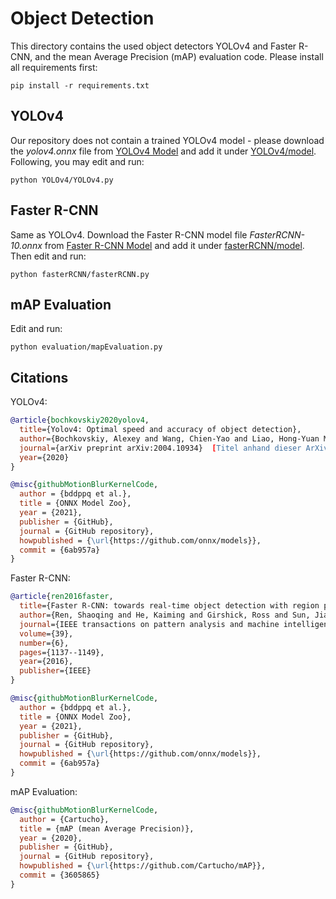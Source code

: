 # Object Detection

This directory contains the used object detectors YOLOv4 and Faster R-CNN, and the mean Average Precision (mAP) evaluation code.
Please install all requirements first:
```
pip install -r requirements.txt
```

## YOLOv4
Our repository does not contain a trained YOLOv4 model - please download the *yolov4.onnx* file from [YOLOv4 Model](https://github.com/onnx/models/tree/master/vision/object_detection_segmentation/yolov4) 
and add it under [YOLOv4/model](YOLOv4/model). Following, you may edit and run:
```
python YOLOv4/YOLOv4.py
```

## Faster R-CNN
Same as YOLOv4. Download the Faster R-CNN model file *FasterRCNN-10.onnx* from [Faster R-CNN Model](https://github.com/onnx/models/tree/master/vision/object_detection_segmentation/faster-rcnn) 
and add it under [fasterRCNN/model](fasterRCNN/model). Then edit and run:
```
python fasterRCNN/fasterRCNN.py
```

## mAP Evaluation
Edit and run:
```
python evaluation/mapEvaluation.py
```

## Citations

YOLOv4:
```bibtex
@article{bochkovskiy2020yolov4,
  title={Yolov4: Optimal speed and accuracy of object detection},
  author={Bochkovskiy, Alexey and Wang, Chien-Yao and Liao, Hong-Yuan Mark},
  journal={arXiv preprint arXiv:2004.10934}  [Titel anhand dieser ArXiv-ID in Citavi-Projekt übernehmen] ,
  year={2020}
}

@misc{githubMotionBlurKernelCode,
  author = {bddppq et al.},
  title = {ONNX Model Zoo},
  year = {2021},
  publisher = {GitHub},
  journal = {GitHub repository},
  howpublished = {\url{https://github.com/onnx/models}},
  commit = {6ab957a}
}
```

Faster R-CNN:
```bibtex
@article{ren2016faster,
  title={Faster R-CNN: towards real-time object detection with region proposal networks},
  author={Ren, Shaoqing and He, Kaiming and Girshick, Ross and Sun, Jian},
  journal={IEEE transactions on pattern analysis and machine intelligence},
  volume={39},
  number={6},
  pages={1137--1149},
  year={2016},
  publisher={IEEE}
}

@misc{githubMotionBlurKernelCode,
  author = {bddppq et al.},
  title = {ONNX Model Zoo},
  year = {2021},
  publisher = {GitHub},
  journal = {GitHub repository},
  howpublished = {\url{https://github.com/onnx/models}},
  commit = {6ab957a}
}
```

mAP Evaluation:
```bibtex
@misc{githubMotionBlurKernelCode,
  author = {Cartucho},
  title = {mAP (mean Average Precision)},
  year = {2020},
  publisher = {GitHub},
  journal = {GitHub repository},
  howpublished = {\url{https://github.com/Cartucho/mAP}},
  commit = {3605865}
}
```
